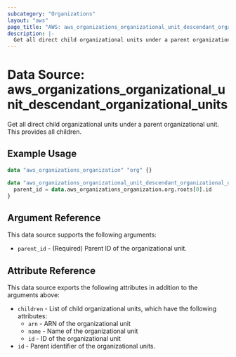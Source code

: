 ```yaml
---
subcategory: "Organizations"
layout: "aws"
page_title: "AWS: aws_organizations_organizational_unit_descendant_organizational_units"
description: |-
  Get all direct child organizational units under a parent organizational unit. This provides all children.
---
```


# Data Source: aws_organizations_organizational_unit_descendant_organizational_units

Get all direct child organizational units under a parent organizational unit. This provides all children.

## Example Usage

```terraform
data "aws_organizations_organization" "org" {}

data "aws_organizations_organizational_unit_descendant_organizational_units" "ous" {
  parent_id = data.aws_organizations_organization.org.roots[0].id
}
```

## Argument Reference

This data source supports the following arguments:

* `parent_id` - (Required) Parent ID of the organizational unit.

## Attribute Reference

This data source exports the following attributes in addition to the arguments above:

* `children` - List of child organizational units, which have the following attributes:
    * `arn` - ARN of the organizational unit
    * `name` - Name of the organizational unit
    * `id` - ID of the organizational unit
* `id` - Parent identifier of the organizational units.
